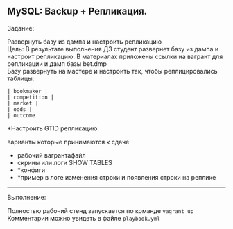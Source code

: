 ##  MySQL: Backup + Репликация.

Задание:

Развернуть базу из дампа и настроить репликацию  
Цель: В результате выполнения ДЗ студент развернет базу из дампа и настроит репликацию.
В материалах приложены ссылки на вагрант для репликации и дамп базы bet.dmp  
Базу развернуть на мастере и настроить так, чтобы реплицировались таблицы:  

    | bookmaker |
    | competition |
    | market |
    | odds |
    | outcome

\*Настроить GTID репликацию

варианты которые принимаются к сдаче

-   рабочий вагрантафайл
-   скрины или логи SHOW TABLES
-   \*конфиги
-   \*пример в логе изменения строки и появления строки на реплике

* * *

Выполнение:

Полностью рабочий стенд запускается по команде `vagrant up`  
Комментарии можно увидеть в файле `playbook.yml`  

